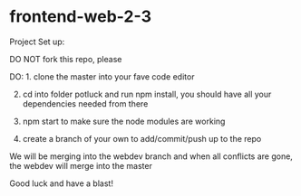 # frontend-web-2-3

Project Set up:

DO NOT fork this repo, please

DO: 1. clone the master into your fave code editor

2. cd into folder potluck and run npm install, you should have all your dependencies needed from there

3. npm start to make sure the node modules are working

4. create a branch of your own to add/commit/push up to the repo

We will be merging into the webdev branch and when all conflicts are gone, the webdev will merge into the master

Good luck and have a blast!
